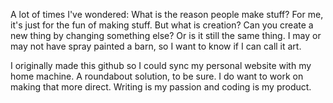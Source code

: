 A lot of times I've wondered: What is the reason people make stuff?
For me, it's just for the fun of making stuff.
But what is creation?
Can you create a new thing by changing something else? Or is it still the same thing.
I may or may not have spray painted a barn, so I want to know if I can call it art.

I originally made this github so I could sync my personal website with my home machine.
A roundabout solution, to be sure. I do want to work on making that more direct.
Writing is my passion and coding is my product.
